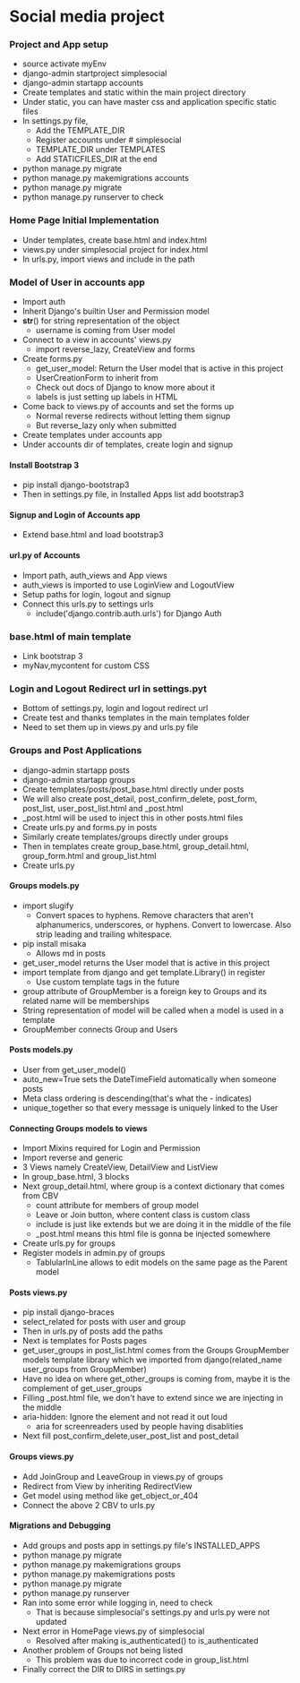 # Social media project

### Project and App setup
* source activate myEnv
* django-admin startproject simplesocial
* django-admin startapp accounts
* Create templates and static within the main project directory
* Under static, you can have master css and application specific static files
* In settings.py file, 
    * Add the TEMPLATE_DIR
    * Register accounts under # simplesocial
    * TEMPLATE_DIR under TEMPLATES
    * Add STATICFILES_DIR at the end
* python manage.py migrate
* python manage.py makemigrations accounts
* python manage.py migrate
* python manage.py runserver to check 

### Home Page Initial Implementation
* Under templates, create base.html and index.html
* views.py under simplesocial project for index.html
* In urls.py, import views and include in the path

### Model of User in accounts app
* Import auth
* Inherit Django's builtin User and Permission model
* __str__() for string representation of the object 
    * username is coming from User model
* Connect to a view in accounts' views.py 
    * import reverse_lazy, CreateView and forms
* Create forms.py 
    * get_user_model: Return the User model that is active in this project
    * UserCreationForm to inherit from
    * Check out docs of Django to know more about it
    * labels is just setting up labels in HTML
* Come back to views.py of accounts and set the forms up
    * Normal reverse redirects without letting them signup
    * But reverse_lazy only when submitted
* Create templates under accounts app
* Under accounts dir of templates, create login and signup

#### Install Bootstrap 3
* pip install django-bootstrap3
* Then in settings.py file, in Installed Apps list add bootstrap3

#### Signup and Login of Accounts app
* Extend base.html and load bootstrap3

#### url.py of Accounts
* Import path, auth_views and App views
* auth_views is imported to use LoginView and LogoutView
* Setup paths for login, logout and signup
* Connect this urls.py to settings urls
    * include('django.contrib.auth.urls') for Django Auth

### base.html of main template
* Link bootstrap 3
* myNav,mycontent for custom CSS

### Login and Logout Redirect url in settings.pyt
* Bottom of settings.py, login and logout redirect url
* Create test and thanks templates in the main templates folder
* Need to set them up in views.py and urls.py file

### Groups and Post Applications
* django-admin startapp posts
* django-admin startapp groups
* Create templates/posts/post_base.html directly under posts
* We will also create post_detail, post_confirm_delete, post_form, post_list, user_post_list.html and _post.html
* _post.html will be used to inject this in other posts.html files
* Create urls.py and forms.py in posts
* Similarly create templates/groups directly under groups
* Then in templates create group_base.html, group_detail.html, group_form.html and group_list.html
* Create urls.py 

#### Groups models.py
* import slugify
    * Convert spaces to hyphens. Remove characters that aren't alphanumerics, underscores, or hyphens. Convert to lowercase. Also strip leading and trailing whitespace.
* pip install misaka
    * Allows md in posts
* get_user_model returns the User model that is active in this project
* import template from django and get template.Library() in register
    * Use custom template tags in the future
* group attribute of GroupMember is a foreign key to Groups and its related name will be memberships
* String representation of model will be called when a model is used in a template
* GroupMember connects Group and Users

#### Posts models.py
* User from get_user_model()
* auto_new=True sets the DateTimeField automatically when someone posts
* Meta class ordering is descending(that's what the - indicates)
* unique_together so that every message is uniquely linked to the User

#### Connecting Groups models to views
* Import Mixins required for Login and Permission
* Import reverse and generic
* 3 Views namely CreateView, DetailView and ListView
* In group_base.html, 3 blocks
* Next group_detail.html, where group is a context dictionary that comes from CBV
    * count attribute for members of group model
    * Leave or Join button, where content class is custom class
    * include is just like extends but we are doing it in the middle of the file
    * _post.html means this html file is gonna be injected somewhere
* Create urls.py for groups
* Register models in admin.py of groups
    * TablularInLine allows to edit models on the same page as the Parent model

#### Posts views.py
* pip install django-braces
* select_related for posts with user and group
* Then in urls.py of posts add the paths
* Next is templates for Posts pages
* get_user_groups in post_list.html comes from the Groups GroupMember models template library which we imported from django(related_name user_groups from GroupMember)
* Have no idea on where get_other_groups is coming from, maybe it is the complement of get_user_groups
* Filling _post.html file, we don't have to extend since we are injecting in the middle
* aria-hidden: Ignore the element and not read it out loud
    * aria for screenreaders used by people having disablities
* Next fill post_confirm_delete,user_post_list and post_detail

#### Groups views.py
* Add JoinGroup and LeaveGroup in views.py of groups
* Redirect from View by inheriting RedirectView
* Get model using method like get_object_or_404
* Connect the above 2 CBV to urls.py

#### Migrations and Debugging
* Add groups and posts app in settings.py file's INSTALLED_APPS
* python manage.py migrate
* python manage.py makemigrations groups
* python manage.py makemigrations posts
* python manage.py migrate
* python manage.py runserver
* Ran into some error while logging in, need to check
    * That is because simplesocial's settings.py and urls.py were not updated
* Next error in HomePage views.py of simplesocial
    * Resolved after making is_authenticated() to is_authenticated
* Another problem of Groups not being listed
    * This problem was due to incorrect code in group_list.html
* Finally correct the DIR to DIRS in settings.py